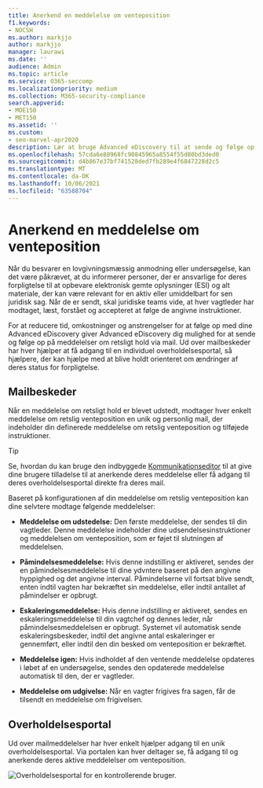 ```yaml
---
title: Anerkend en meddelelse om venteposition
f1.keywords:
- NOCSH
ms.author: markjjo
author: markjjo
manager: laurawi
ms.date: ''
audience: Admin
ms.topic: article
ms.service: O365-seccomp
ms.localizationpriority: medium
ms.collection: M365-security-compliance
search.appverid:
- MOE150
- MET150
ms.assetid: ''
ms.custom:
- seo-marvel-apr2020
description: Lær at bruge Advanced eDiscovery til at sende og følge op på meddelelser om retslig venteposition via mail samt overvåge forpligtelsesstatus.
ms.openlocfilehash: 57cda6e88968fc90845965a8554f55d80bd3ded0
ms.sourcegitcommit: d4b867e37bf741528ded7fb289e4f6847228d2c5
ms.translationtype: MT
ms.contentlocale: da-DK
ms.lasthandoff: 10/06/2021
ms.locfileid: "63588704"
---
```

# <a name="acknowledge-a-hold-notification"></a>Anerkend en meddelelse om venteposition

Når du besvarer en lovgivningsmæssig anmodning eller undersøgelse, kan det være påkrævet, at du informerer personer, der er ansvarlige for deres forpligtelse til at opbevare elektronisk gemte oplysninger (ESI) og alt materiale, der kan være relevant for en aktiv eller umiddelbart for sen juridisk sag. Når de er sendt, skal juridiske teams vide, at hver vagtleder har modtaget, læst, forstået og accepteret at følge de angivne instruktioner.

For at reducere tid, omkostninger og anstrengelser for at følge op med dine Advanced eDiscovery giver Advanced eDiscovery dig mulighed for at sende og følge op på meddelelser om retsligt hold via mail. Ud over mailbeskeder har hver hjælper at få adgang til en individuel overholdelsesportal, så hjælpere, der kan hjælpe med at blive holdt orienteret om ændringer af deres status for forpligtelse.

## <a name="email-notifications"></a>Mailbeskeder

Når en meddelelse om retsligt hold er blevet udstedt, modtager hver enkelt meddelelse om retslig venteposition en unik og personlig mail, der indeholder din definerede meddelelse om retslig venteposition og tilføjede instruktioner. 

> [!TIP]
> Se, hvordan du kan bruge den indbyggede  [Kommunikationseditor](using-communications-editor.md) til at give dine brugere tilladelse til at anerkende deres meddelelse eller få adgang til deres overholdelsesportal direkte fra deres mail.

Baseret på konfigurationen af din meddelelse om retslig venteposition kan dine selvtere modtage følgende meddelelser: 

- **Meddelelse om udstedelse:** Den første meddelelse, der sendes til din vagtleder. Denne meddelelse indeholder dine udsendelsesinstruktioner og meddelelsen om venteposition, som er føjet til slutningen af meddelelsen.

- **Påmindelsesmeddelelse:** Hvis denne indstilling er aktiveret, sendes der en påmindelsesmeddelelse til dine ydvntere baseret på den angivne hyppighed og det angivne interval. Påmindelserne vil fortsat blive sendt, enten indtil vagten har bekræftet sin meddelelse, eller indtil antallet af påmindelser er opbrugt.

- **Eskaleringsmeddelelse:** Hvis denne indstilling er aktiveret, sendes en eskaleringsmeddelelse til din vagtchef og dennes leder, når påmindelsesmeddelelsen er opbrugt. Systemet vil automatisk sende eskaleringsbeskeder, indtil det angivne antal eskaleringer er gennemført, eller indtil den din besked om venteposition er bekræftet.

- **Meddelelse igen:** Hvis indholdet af den ventende meddelelse opdateres i løbet af en undersøgelse, sendes den opdaterede meddelelse automatisk til den, der er vagtleder.

- **Meddelelse om udgivelse:** Når en vagter frigives fra sagen, får de tilsendt en meddelelse om frigivelsen. 

## <a name="compliance-portal"></a>Overholdelsesportal

Ud over mailmeddelelser har hver enkelt hjælper adgang til en unik overholdelsesportal. Via portalen kan hver deltager se, få adgang til og anerkende deres aktive meddelelser om venteposition.

![Overholdelsesportal for en kontrollerende bruger.](../media/CustodianPortal.jpg)
